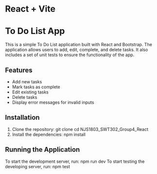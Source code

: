 # React + Vite

# To Do List App

This is a simple To Do List application built with React and Bootstrap. The application allows users to add, edit, complete, and delete tasks. It also includes a set of unit tests to ensure the functionality of the app.

## Features

- Add new tasks
- Mark tasks as complete
- Edit existing tasks
- Delete tasks
- Display error messages for invalid inputs

## Installation

1. Clone the repository:
 git clone <HTTPS>
    cd NJS1803_SWT302_Group4_React
2. Install the dependencies:
npm install
## Running the Application
To start the development server, run:
npm run dev
To start testing the developing server, run:
npm test

